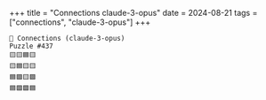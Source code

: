 +++
title = "Connections claude-3-opus"
date = 2024-08-21
tags = ["connections", "claude-3-opus"]
+++

```text
🤖 Connections (claude-3-opus) 
Puzzle #437
🟨🟨🟦🟨
🟨🟦🟨🟨
🟦🟪🟨🟪
🟦🟩🟪🟦
```
